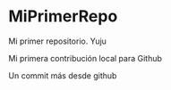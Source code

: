 # MiPrimerRepo
Mi primer repositorio. Yuju

Mi primera contribución local para Github

Un commit más desde github
